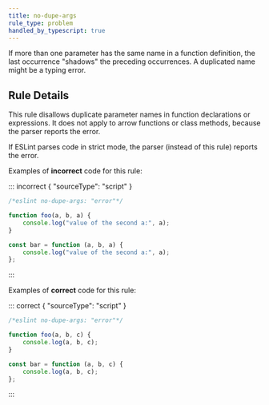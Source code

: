 ```yaml
---
title: no-dupe-args
rule_type: problem
handled_by_typescript: true
---
```


If more than one parameter has the same name in a function definition, the last occurrence "shadows" the preceding occurrences. A duplicated name might be a typing error.

## Rule Details

This rule disallows duplicate parameter names in function declarations or expressions. It does not apply to arrow functions or class methods, because the parser reports the error.

If ESLint parses code in strict mode, the parser (instead of this rule) reports the error.

Examples of **incorrect** code for this rule:

::: incorrect { "sourceType": "script" }

```js
/*eslint no-dupe-args: "error"*/

function foo(a, b, a) {
    console.log("value of the second a:", a);
}

const bar = function (a, b, a) {
    console.log("value of the second a:", a);
};
```

:::

Examples of **correct** code for this rule:

::: correct { "sourceType": "script" }

```js
/*eslint no-dupe-args: "error"*/

function foo(a, b, c) {
    console.log(a, b, c);
}

const bar = function (a, b, c) {
    console.log(a, b, c);
};
```

:::
